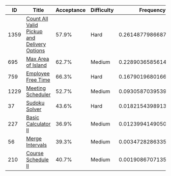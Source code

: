 |ID|Title|Acceptance|Difficulty|Frequency|
|----|-----|----|---|---|
|1359|[Count All Valid Pickup and Delivery Options]( https://leetcode.com/problems/count-all-valid-pickup-and-delivery-options)|57.9%|Hard|0.261487798668764|
|695|[Max Area of Island]( https://leetcode.com/problems/max-area-of-island)|62.7%|Medium|0.22890365856149725|
|759|[Employee Free Time]( https://leetcode.com/problems/employee-free-time)|66.3%|Hard|0.16790196801661988|
|1229|[Meeting Scheduler]( https://leetcode.com/problems/meeting-scheduler)|52.7%|Medium|0.09305870395398054|
|37|[Sudoku Solver]( https://leetcode.com/problems/sudoku-solver)|43.6%|Hard|0.01821543989134118|
|227|[Basic Calculator II]( https://leetcode.com/problems/basic-calculator-ii)|36.9%|Medium|0.01239941490503826|
|56|[Merge Intervals]( https://leetcode.com/problems/merge-intervals)|39.3%|Medium|0.0034728286335985107|
|210|[Course Schedule II]( https://leetcode.com/problems/course-schedule-ii)|40.7%|Medium|0.0019086707135282834|
